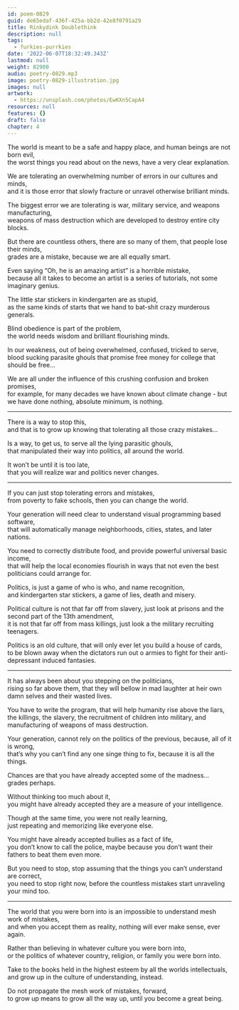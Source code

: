 ```yaml
---
id: poem-0829
guid: de65edaf-436f-425a-bb2d-42e8f0791a29
title: Rinkydink Doublethink
description: null
tags:
  - furkies-purrkies
date: '2022-06-07T18:32:49.343Z'
lastmod: null
weight: 82900
audio: poetry-0829.mp3
image: poetry-0829-illustration.jpg
images: null
artwork:
  - https://unsplash.com/photos/EwKXn5CapA4
resources: null
features: {}
draft: false
chapter: 4
---
```


The world is meant to be a safe and happy place, and human beings are not born evil,\
the worst things you read about on the news, have a very clear explanation.

We are tolerating an overwhelming number of errors in our cultures and minds,\
and it is those error that slowly fracture or unravel otherwise brilliant minds.

The biggest error we are tolerating is war, military service, and weapons manufacturing,\
weapons of mass destruction which are developed to destroy entire city blocks.

But there are countless others, there are so many of them, that people lose their minds,\
grades are a mistake, because we are all equally smart.

Even saying “Oh, he is an amazing artist” is a horrible mistake,\
because all it takes to become an artist is a series of tutorials, not some imaginary genius.

The little star stickers in kindergarten are as stupid,\
as the same kinds of starts that we hand to bat-shit crazy murderous generals.

Blind obedience is part of the problem,\
the world needs wisdom and brilliant flourishing minds.

In our weakness, out of being overwhelmed, confused, tricked to serve,\
blood sucking parasite ghouls that promise free money for college that should be free...

We are all under the influence of this crushing confusion and broken promises,\
for example, for many decades we have known about climate change - but we have done nothing, absolute minimum, is nothing.

---

There is a way to stop this,\
and that is to grow up knowing that tolerating all those crazy mistakes...

Is a way, to get us, to serve all the lying parasitic ghouls,\
that manipulated their way into politics, all around the world.

It won’t be until it is too late,\
that you will realize war and politics never changes.

---

If you can just stop tolerating errors and mistakes,\
from poverty to fake schools, then you can change the world.

Your generation will need clear to understand visual programming based software,\
that will automatically manage neighborhoods, cities, states, and later nations.

You need to correctly distribute food, and provide powerful universal basic income,\
that will help the local economies flourish in ways that not even the best politicians could arrange for.

Politics, is just a game of who is who, and name recognition,\
and kindergarten star stickers, a game of lies, death and misery.

Political culture is not that far off from slavery, just look at prisons and the second part of the 13th amendment,\
it is not that far off from mass killings, just look a the military recruiting teenagers.

Politics is an old culture, that will only ever let you build a house of cards,\
to be blown away when the dictators run out o armies to fight for their anti-depressant induced fantasies.

---

It has always been about you stepping on the politicians,\
rising so far above them, that they will bellow in mad laughter at heir own damn selves and their wasted lives.

You have to write the program, that will help humanity rise above the liars,\
the killings, the slavery, the recruitment of children into military, and manufacturing of weapons of mass destruction.

Your generation, cannot rely on the politics of the previous, because, all of it is wrong,\
that’s why you can’t find any one singe thing to fix, because it is all the things.

Chances are that you have already accepted some of the madness...\
grades perhaps.

Without thinking too much about it,\
you might have already accepted they are a measure of your intelligence.

Though at the same time, you were not really learning,\
just repeating and memorizing like everyone else.

You might have already accepted bullies as a fact of life,\
you don’t know to call the police, maybe because you don’t want their fathers to beat them even more.

But you need to stop, stop assuming that the things you can’t understand are correct,\
you need to stop right now, before the countless mistakes start unraveling your mind too.

---

The world that you were born into is an impossible to understand mesh work of mistakes,\
and when you accept them as reality, nothing will ever make sense, ever again.

Rather than believing in whatever culture you were born into,\
or the politics of whatever country, religion, or family you were born into.

Take to the books held in the highest esteem by all the worlds intellectuals,\
and grow up in the culture of understanding, instead.

Do not propagate the mesh work of mistakes, forward,\
to grow up means to grow all the way up, until you become a great being.
